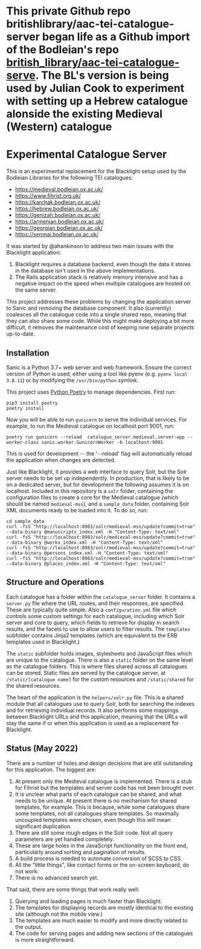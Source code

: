 # This private Github repo britishlibrary/aac-tei-catalogue-server began life as a Github import of the Bodleian's repo [british_library/aac-tei-catalogue-serve](https://github.com/msDesc/catalogue_server). The BL's version is being used by Julian Cook to experiment with setting up a Hebrew catalogue alonside the existing Medieval (Western) catalogue

# Experimental Catalogue Server

This is an experimental replacement for the Blacklight setup used by the Bodleian Libraries for the following TEI catalogues:

 * https://medieval.bodleian.ox.ac.uk/
 * https://www.fihrist.org.uk/
 * https://karchak.bodleian.ox.ac.uk/
 * https://hebrew.bodleian.ox.ac.uk/
 * https://genizah.bodleian.ox.ac.uk/
 * https://armenian.bodleian.ox.ac.uk/
 * https://georgian.bodleian.ox.ac.uk/
 * https://senmai.bodleian.ox.ac.uk/

It was started by @ahankinson to address two main issues with the Blacklight application:

 1. Blacklight requires a database backend, even though the data it stores in the database isn't used in the above 
    implementations.
 2. The Rails application stack is relatively memory intensive and has a negative impact on the speed when multiple 
    catalogues are hosted on the same server.

This project addresses these problems by changing the application server to Sanic and removing the database component.
It also (currently) coalesces all the catalogue code into a single shared repo, meaning that they can also share some 
code. While this might make deploying a bit more difficult, it removes the maintenance cost of keeping nine separate projects
up-to-date.

## Installation

Sanic is a Python 3.7+ web server and web framework. Ensure the correct version of Python is used, either using a tool
like pyenv (e.g. `pyenv local 3.8.11`) or by modifying the `/usr/bin/python` symlink.

This project uses [Python Poetry](https://python-poetry.org) to manage dependencies. First run:

```shell
pip3 install poetry
poetry install
````

Now you will be able to run `gunicorn` to serve the individual services. For example, to run the Medieval catalogue on 
localhost port 9001, run:

```shell
poetry run gunicorn --reload  catalogue_server.medieval.server:app --worker-class sanic.worker.GunicornWorker -b localhost:9001
```

This is used for development -- the '--reload' flag will automatically reload the application when changes are detected.

Just like Blacklight, it provides a web interface to query Solr, but the Solr server needs to be set up independently. 
In production, that is likely to be on a dedicated server, but for development the following assumes it is on localhost. 
Included in this repository is a `solr` folder, containing the configuration files to create a core for the Medieval 
catalogue (which should be named `medieval-mss`), and a `sample_data` folder, containing Solr XML documents ready to be 
loaded into it. To do so, run:

```shell
cd sample_data
curl -fsS "http://localhost:8983/solr/medieval-mss/update?commit=true" --data-binary @manuscripts_index.xml -H "Content-Type: text/xml"
curl -fsS "http://localhost:8983/solr/medieval-mss/update?commit=true" --data-binary @works_index.xml -H "Content-Type: text/xml"
curl -fsS "http://localhost:8983/solr/medieval-mss/update?commit=true" --data-binary @persons_index.xml -H "Content-Type: text/xml"
curl -fsS "http://localhost:8983/solr/medieval-mss/update?commit=true" --data-binary @places_index.xml -H "Content-Type: text/xml"
```

## Structure and Operations

Each catalogue has a folder within the `catalogue_server` folder. It contains a `server.py` file where the URL
routes, and their responses, are specified. These are typically quite simple. Also a `configuration.yml` file which
controls some custom settings for each catalogue, including which Solr server and core to query, which fields to retrieve
for display in search results, and the facets to use to allow users to filter results. The `templates` subfolder contains
Jinja2 templates (which are equivalent to the ERB templates used in Blacklight.)

The `static` subfolder holds images, stylesheets and JavaScript files which are unique to the catalogue.
There is also a `static` folder on the same level as the catalogue folders. This is where files shared across all catalogues 
can be stored. Static files are served by the catalogue server, at `/static/[catalogue name]` for the custom resources
and `/static/shared` for the shared resources.

The heart of the application is the `helpers/solr.py` file. This is a shared module that all catalogues use to query
Solr, both for searching the indexes and for retrieving individual records. It also performs some mappings between Blacklight URLs
and this application, meaning that the URLs will stay the same if or when this application is used as a replacement for Blacklight.

## Status (May 2022)

There are a number of holes and design decisions that are still outstanding for this application. The biggest are:

 1. At present only the Medieval catalogue is implemented. There is a stub for Fihrist but the templates and server code 
    has not been brought over.
 2. It is unclear what parts of each catalogue can be shared, and what needs to be unique. At present there is no mechanism
    for shared templates, for example. This is because, while some catalogues share some templates, not all catalogues share
    templates. So maximally uncoupled templates were chosen, even though this will mean significant duplication. 
 3. There are still some rough edges in the Solr code. Not all query parameters are yet handled completely.
 4. These are large holes in the JavaScript functionality on the front end, particularly around sorting and pagination of results.
 5. A build process is needed to automate conversion of SCSS to CSS.
 6. All the "little things", like contact forms or the on-screen keyboard, do not work.
 7. There is no advanced search yet.
 
That said, there are some things that work really well:

 1. Querying and loading pages is much faster than Blacklight.
 2. The templates for displaying records are mostly identical to the existing site (although not the mobile view.)
 3. The templates are much easier to modify and more directly related to the output.
 4. The code for serving pages and adding new sections of the catalogues is more straightforward.
